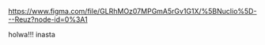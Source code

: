 https://www.figma.com/file/GLRhMOz07MPGmA5rGv1G1X/%5BNuclio%5D---Reuz?node-id=0%3A1

holwa!!! inasta